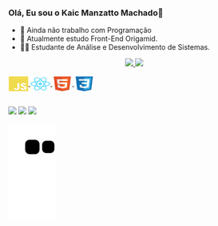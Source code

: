 ### Olá, Eu sou o Kaic Manzatto Machado👋

- 🔭 Ainda não trabalho com Programação
- 🌱 Atualmente estudo Front-End Origamid.
- 👨‍🎓 Estudante de Análise e Desenvolvimento de Sistemas.

 <div align= "center">
  <a href="https://github.com/KaicMachado">
  <img height="170em" src="https://github-readme-stats.vercel.app/api?username=KaicMachado&show_icons=true&theme=dark&include_all_commits=true&count_private=true"/>
  <img height="170em" src="https://github-readme-stats.vercel.app/api/top-langs/?username=KaicMachado&layout=compact&langs_count=7&theme=dark"/>
</div>
  
  <div style="display: inline_block"><br>
  <img align="center" alt="Js" height="30" width="40" src="https://raw.githubusercontent.com/devicons/devicon/master/icons/javascript/javascript-plain.svg">
  <img align="center" alt="React" height="30" width="40" src="https://raw.githubusercontent.com/devicons/devicon/master/icons/react/react-original.svg">
  <img align="center" alt="HTML" height="30" width="40" src="https://raw.githubusercontent.com/devicons/devicon/master/icons/html5/html5-original.svg">
  <img align="center" alt="CSS" height="30" width="40" src="https://raw.githubusercontent.com/devicons/devicon/master/icons/css3/css3-original.svg">
  </div>
  
  ##
  
  <div> 
  <a href="https://instagram.com/kaicmachado" target="_blank"><img src="https://img.shields.io/badge/-Instagram-%23E4405F?style=for-the-badge&logo=instagram&logoColor=white" target="_blank"></a>
 <a href = "mailto:kaicmachado2@gmail.com"><img src="https://img.shields.io/badge/-Gmail-%23333?style=for-the-badge&logo=gmail&logoColor=white" target="_blank"></a>
 <a href= "+5516991171987"> <img src="https://img.shields.io/badge/WhatsApp-25D366?style=for-the-badge&logo=whatsapp&logoColor=white"></a>
  
 
  ![Snake animation](https://github.com/rafaballerini/rafaballerini/blob/output/github-contribution-grid-snake.svg)
 
</div>
